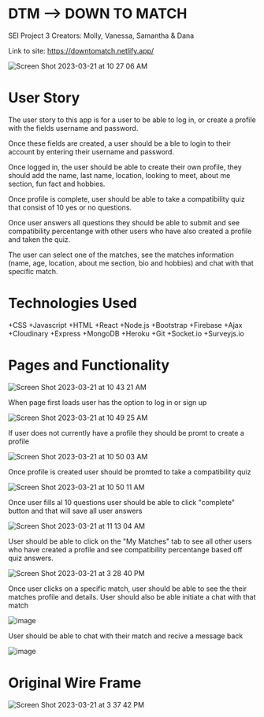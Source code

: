 # DTM --> DOWN TO MATCH

SEI Project 3
Creators: Molly, Vanessa, Samantha & Dana

Link to site: https://downtomatch.netlify.app/


![Screen Shot 2023-03-21 at 10 27 06 AM](https://user-images.githubusercontent.com/97205531/226637444-283c6424-1878-4b1f-afb7-2a6b5c9e3de5.png)

# User Story

The user story to this app is for a user to be able to log in, or create a profile with the fields username and password.

Once these fields are created, a user should be a ble to login to their account by entering their username and password.


Once logged in, the user should be able to create their own profile, they should add the name, last name, location, looking to meet, about me section, fun fact and hobbies. 

Once profile is complete, user should be able to take a compatibility quiz that consist of 10 yes or no questions. 

Once user answers all questions they should be able to submit and see compatibility percentange with other users who have also created a profile and taken the quiz.

The user can select one of the matches, see the matches information (name, age, location, about me section, bio and hobbies) and chat with that specific match. 

# Technologies Used

+CSS 
+Javascript 
+HTML
+React
+Node.js
+Bootstrap
+Firebase
+Ajax
+Cloudinary
+Express
+MongoDB
+Heroku
+Git
+Socket.io
+Surveyjs.io

# Pages and Functionality


![Screen Shot 2023-03-21 at 10 43 21 AM](https://user-images.githubusercontent.com/97205531/226649884-e3cb1b54-093b-446e-94c4-0095cee0c492.png)

When page first loads user has the option to log in or sign up

![Screen Shot 2023-03-21 at 10 49 25 AM](https://user-images.githubusercontent.com/97205531/226650147-1cff089f-10cc-4005-8bc9-7c2de6974d06.png)
 
If user does not currently have a profile they should be promt to create a profile 

![Screen Shot 2023-03-21 at 10 50 03 AM](https://user-images.githubusercontent.com/97205531/226650398-a7fc3869-ab9d-4654-9841-06dad8017772.png)

Once profile is created user should be promted to take a compatibility quiz

![Screen Shot 2023-03-21 at 10 50 11 AM](https://user-images.githubusercontent.com/97205531/226650671-82fd69f9-660b-4f7f-8c60-b121179a839c.png)

Once user fills al 10 questions user should be able to click "complete" button and that will save all user answers

![Screen Shot 2023-03-21 at 11 13 04 AM](https://user-images.githubusercontent.com/97205531/226651407-36c4d5ab-104e-4919-957a-851b65e74d1b.png)

User should be able to click on the "My Matches" tab to see all other users who have created a profile and see compatibility percentange based off quiz answers.

![Screen Shot 2023-03-21 at 3 28 40 PM](https://user-images.githubusercontent.com/97205531/226720104-204968aa-d5e9-4032-91f6-2abe456e14b1.png)

Once user clicks on a specific match, user should be able to see the their matches profile and details. User should also be able initiate a chat with that match 

![image](https://user-images.githubusercontent.com/97205531/226738927-9e1d104d-7285-475e-abe4-1bddae1f74b3.png)

User should be able to chat with their match and recive a message back

![image](https://user-images.githubusercontent.com/97205531/226739645-6dadf223-dc0f-445b-bf77-88b2714118a8.png)


# Original Wire Frame 

![Screen Shot 2023-03-21 at 3 37 42 PM](https://user-images.githubusercontent.com/97205531/226722080-c07465c0-249d-4bf8-8bda-272c66a43186.png)







